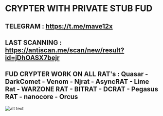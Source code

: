 # CRYPTER WITH PRIVATE STUB FUD
## TELEGRAM : https://t.me/mave12x
LAST SCANNING : https://antiscan.me/scan/new/result?id=jDhOASX7bejr
-
FUD CRYPTER WORK ON ALL RAT's : 
Quasar - DarkComet - Venom - Njrat - AsyncRAT - Lime Rat - WARZONE RAT - BITRAT - DCRAT - Pegasus RAT - nanocore - Orcus
-
![alt text](https://i.ibb.co/0M6NCBS/Crypter-Features.png)
